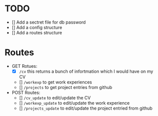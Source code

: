 # TODO

- [] Add a sectret file for db password
- [] Add a config structure
- [] Add a routes structure

# Routes
- GET Rotues:
    - [x] `/cv` this returns a bunch of infortmation which I would have on my CV
    - [] `/workexp` to get work experiences
    - [] `/projects` to get project entries from github
- POST Routes:
    - [] `/cv_update` to edit/update the CV
    - [] `/workexp_update` to edit/update the work experience
    - [] `/projects_update` to edit/update the project entried from github
    